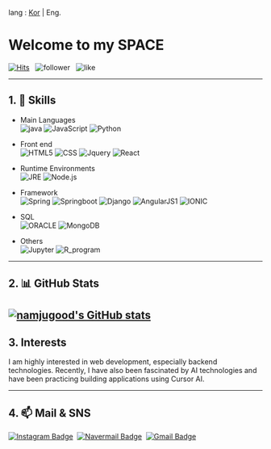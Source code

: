lang : [Kor](https://github.com/namjugood/namjugood/blob/master/Readme_kor.md) | Eng.

# Welcome to my SPACE
[![Hits](https://hits.seeyoufarm.com/api/count/incr/badge.svg?url=https%3A%2F%2Fgithub.com%2Fnamjugood%2Fhit-counter&count_bg=%23DB8230&title_bg=%23555555&icon=gravatar.svg&icon_color=%23FFFFFF&title=Hits&edge_flat=false)](https://hits.seeyoufarm.com)&nbsp;&nbsp;&nbsp;![follower](https://img.shields.io/github/followers/namjugood?color=DB8230&label=Follwer&logo=GitHub&logoColor=FFFFFF)&nbsp;&nbsp;&nbsp;![like](https://img.shields.io/github/stars/namjugood?affiliations=OWNER%2CCOLLABORATOR%2CORGANIZATION_MEMBER&label=LIKES&logoColor=%23FF0000&style=social)
<!--
**namjugood/namjugood** is a ✨ _special_ ✨ repository because its `README.md` (this file) appears on your GitHub profile.


- 🔭 I’m currently working on ...
- 🌱 I’m currently learning ...
- 👯 I’m looking to collaborate on ...
- 🤔 I’m looking for help with ...
- 💬 Ask me about ...
- 📫 How to reach me: ...
- 😄 Pronouns: ...
- ⚡ Fun fact: ...
-->

---
## 1. 🌱 Skills
- Main Languages<br>
![java](https://img.shields.io/badge/Java-★★★☆☆-007396?logo=Java&logoColor=007396)
![JavaScript](https://img.shields.io/badge/JavaScript-★★★★☆-F7DF1E?logo=JavaScript&logoColor=F7DF1E)
![Python](https://img.shields.io/badge/Python-★★☆☆☆-3776AB?&logo=Python&logoColor=3776AB)
- Front end<br>
![HTML5](https://img.shields.io/badge/HTML5-★★★☆☆-E34F26?logo=Html5&logoColor=E34F26)
![CSS](https://img.shields.io/badge/CSS3-★★★☆☆-1572B6?logo=CSS3&logoColor=1572B6)
![Jquery](https://img.shields.io/badge/JQuery-★★★☆☆-0769AD?logo=JQuery&logoColor=0769AD)
![React](https://img.shields.io/badge/React-★☆☆☆☆-61DAFB?logo=React&logoColor=61DAFB)
- Runtime Environments<br>
![JRE](https://img.shields.io/badge/JRE-★★★☆☆-1572B6?logo=JRE&logoColor=1572B6)
![Node.js](https://img.shields.io/badge/Node.js-★★☆☆☆-339933?logo=Node.js&logoColor=339933)
- Framework<br>
![Spring](https://img.shields.io/badge/Spring-★★★★☆-6DB33F?logo=spring&logoColor=6DB33F)
![Springboot](https://img.shields.io/badge/Springboot-★★☆☆☆-229933?logo=springboot&logoColor=229933)
![Django](https://img.shields.io/badge/Django-★☆☆☆☆-092E20?logo=Django&logoColor=092E20)
![AngularJS1](https://img.shields.io/badge/AngularJS-★★★☆☆-DD0031?logo=AngularJS&logoColor=DD0031)
![IONIC](https://img.shields.io/badge/Ionic-★★★☆☆-%233880FF?logo=Ionic&logoColor=%233880FF)
- SQL<br>
![ORACLE](https://img.shields.io/badge/Oracle-★★★☆☆-F80000?logo=ORACLE&logoColor=F80000)
![MongoDB](https://img.shields.io/badge/MongoDB-★☆☆☆☆-47A248?logo=MongoDB&logoColor=47A248)

- Others<br>
![Jupyter](https://img.shields.io/badge/Jupyter-★★☆☆☆-F37626?logo=Jupyter&logoColor=F37626)
![R_program](https://img.shields.io/badge/R_program-★☆☆☆☆-0769AD?logo=R&logoColor=276DC3)

---
## 2. :bar_chart: GitHub Stats
[![namjugood's GitHub stats](https://github-readme-stats.vercel.app/api?username=namjugood&show_icons=true&theme=merko)](https://github.com/namjugood/)
---
## 3. Interests
I am highly interested in web development, especially backend technologies. Recently, I have also been fascinated by AI technologies and have been practicing building applications using Cursor AI.

---
## 4. 📫 Mail & SNS

[![Instagram Badge](https://img.shields.io/badge/Instagram-E4405F?style=flat-square&logo=Instagram&logoColor=white&link=https://www.instagram.com/good.nj)](https://www.instagram.com/good.nj) &nbsp;[![Navermail Badge](https://img.shields.io/badge/Naver-03C75A?style=flat-square&logo=Naver&logoColor=white&link=mailto:namjugood@naver.com)](mailto:namjugood@naver.com) &nbsp;[![Gmail Badge](https://img.shields.io/badge/Gmail-d14836?style=flat-square&logo=Gmail&logoColor=white&link=mailto:namjugood@gmail.com)](mailto:namjugood@gmail.com)





